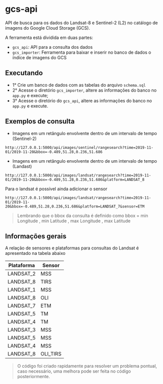 # gcs-api

API de busca para os dados do Landsat-8 e Sentinel-2 (L2) no catálogo de imagens do Google Cloud Storage (GCS). 

A ferramenta está dividida em duas partes:

- `gcs_api`: API para a consulta dos dados
- `gcs_importer`: Ferramenta para baixar e inserir no banco de dados o índice de imagens do GCS

## Executando

- 1° Crie um banco de dados com as tabelas do arquivo `schema.sql`
- 2° Acesse o diretório `gcs_importer`, altere as informações do banco no `app.py` e execute;
- 3° Acesse o diretório do `gcs_api`, altere as informações do banco no `app.py` e execute.

## Exemplos de consulta

* Imagens em um retângulo envolvente dentro de um intervalo de tempo (Sentinel-2)

```shell
http://127.0.0.1:5000/api/images/sentinel/rangesearch?time=2019-11-01/2019-11-20&bbox=-0.489,51.28,0.236,51.686
```

* Imagens em um retângulo envolvente dentro de um intervalo de tempo (Landast)

```shell
http://127.0.0.1:5000/api/images/landsat/rangesearch?time=2019-11-01/2019-11-20&bbox=-0.489,51.28,0.236,51.686&platform=LANDSAT_8
```

Para o landsat é possível ainda adicionar o sensor

```shell
http://127.0.0.1:5000/api/images/landsat/rangesearch?time=2019-11-01/2019-11-20&bbox=-0.489,51.28,0.236,51.686&platform=LANDSAT_7&sensor=ETM
```

> Lembrando que o bbox da consulta é definido como bbox = min Longitude , min Latitude , max Longitude , max Latitude 

## Informações gerais

A relação de sensores e plataformas para consultas do Landsat é apresentado na tabela abaixo

| Plataforma | Sensor   |
|------------|----------|
| LANDSAT_2  | MSS      |
| LANDSAT_8  | TIRS     |
| LANDSAT_1  | MSS      |
| LANDSAT_8  | OLI      |
| LANDSAT_7  | ETM      |
| LANDSAT_5  | TM       |
| LANDSAT_4  | TM       |
| LANDSAT_3  | MSS      |
| LANDSAT_5  | MSS      |
| LANDSAT_4  | MSS      |
| LANDSAT_8  | OLI_TIRS |


> O código foi criado rapidamente para resolver um problema pontual, caso necessário, uma melhora pode ser feita no código posteriormente.
